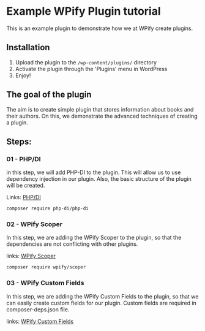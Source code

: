 # Example WPify Plugin tutorial

This is an example plugin to demonstrate how we at WPify create plugins. 

## Installation

1. Upload the plugin to the `/wp-content/plugins/` directory
2. Activate the plugin through the 'Plugins' menu in WordPress
3. Enjoy!

## The goal of the plugin

The aim is to create simple plugin that stores information about books and their authors. On this, we demonstrate
the advanced techniques of creating a plugin.

## Steps:

### 01 - PHP/DI

in this step, we will add PHP-DI to the plugin. This will allow us to use dependency injection in our plugin.
Also, the basic structure of the plugin will be created.

Links: [PHP/DI](https://php-di.org/)

```bash
composer require php-di/php-di
```

### 02 - WPify Scoper

In this step, we are adding the WPify Scoper to the plugin, so that the dependencies are not conflicting with other
plugins.

links: [WPify Scoper](https://packagist.org/packages/wpify/scoper)

```bash
composer require wpify/scoper
```

### 03 - WPify Custom Fields

In this step, we are adding the WPify Custom Fields to the plugin, so that we can easily create custom fields for our
plugin. Custom fields are required in composer-deps.json file.

links: [WPify Custom Fields](https://packagist.org/packages/wpify/custom-fields)

